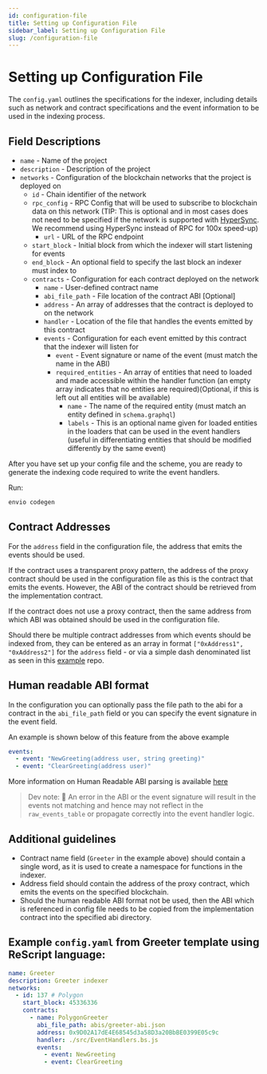 ```yaml
---
id: configuration-file
title: Setting up Configuration File
sidebar_label: Setting up Configuration File
slug: /configuration-file
---
```


# Setting up Configuration File

The `config.yaml` outlines the specifications for the indexer, including details such as network and contract specifications and the event information to be used in the indexing process.

## Field Descriptions

- `name` - Name of the project
- `description` - Description of the project
- `networks` - Configuration of the blockchain networks that the project is deployed on
  - `id` - Chain identifier of the network
  - `rpc_config` - RPC Config that will be used to subscribe to blockchain data on this network (TIP: This is optional and in most cases does not need to be specified if the network is supported with [HyperSync](../Advanced/hypersync.md). We recommend using HyperSync instead of RPC for 100x speed-up)
    - `url` - URL of the RPC endpoint
  - `start_block` - Initial block from which the indexer will start listening for events
  - `end_block` - An optional field to specify the last block an indexer must index to
  - `contracts` - Configuration for each contract deployed on the network
    - `name` - User-defined contract name
    - `abi_file_path` - File location of the contract ABI [Optional]
    - `address` - An array of addresses that the contract is deployed to on the network
    - `handler` - Location of the file that handles the events emitted by this contract
    - `events` - Configuration for each event emitted by this contract that the indexer will listen for
      - `event` - Event signature or name of the event (must match the name in the ABI)
      - `required_entities` - An array of entities that need to loaded and made accessible within the handler function (an empty array indicates that no entities are required)(Optional, if this is left out all entities will be available)
        - `name` - The name of the required entity (must match an entity defined in `schema.graphql`)
        - `labels` - This is an optional name given for loaded entities in the loaders that can be used in the event handlers (useful in differentiating entities that should be modified differently by the same event)

After you have set up your config file and the scheme, you are ready to generate the indexing code required to write the event handlers.

Run:

```bash
envio codegen
```

## Contract Addresses

For the `address` field in the configuration file, the address that emits the events should be used.

If the contract uses a transparent proxy pattern, the address of the proxy contract should be used in the configuration file as this is the contract that emits the events.
However, the ABI of the contract should be retrieved from the implementation contract.

If the contract does not use a proxy contract, then the same address from which ABI was obtained should be used in the configuration file.

Should there be multiple contract addresses from which events should be indexed from, they can be entered as an array in format `["0xAddress1", "0xAddress2"]` for the `address` field - or via a simple dash denominated list as seen in this [example](https://github.com/enviodev/univ3ethusdc-pool-multichain/blob/main/config.yaml) repo.

## Human readable ABI format

In the configuration you can optionally pass the file path to the abi for a contract in the `abi_file_path` field or you can specify the event signature in the event field.

An example is shown below of this feature from the above example

```yaml
events:
  - event: "NewGreeting(address user, string greeting)"
  - event: "ClearGreeting(address user)"
```

More information on Human Readable ABI parsing is available [here](https://docs.rs/ethers-core/latest/ethers_core/abi/struct.AbiParser.html)

> Dev note: 📢 An error in the ABI or the event signature will result in the events not matching and hence may not reflect in the `raw_events_table` or propagate correctly into the event handler logic.

## Additional guidelines

- Contract name field (`Greeter` in the example above) should contain a single word, as it is used to create a namespace for functions in the indexer.
- Address field should contain the address of the proxy contract, which emits the events on the specified blockchain.
- Should the human readable ABI format not be used, then the ABI which is referenced in config file needs to be copied from the implementation contract into the specified abi directory.

## Example `config.yaml` from Greeter template using ReScript language:

```yaml
name: Greeter
description: Greeter indexer
networks:
  - id: 137 # Polygon
    start_block: 45336336
    contracts:
      - name: PolygonGreeter
        abi_file_path: abis/greeter-abi.json
        address: 0x9D02A17dE4E68545d3a58D3a20BbBE0399E05c9c
        handler: ./src/EventHandlers.bs.js
        events:
          - event: NewGreeting
          - event: ClearGreeting
```
